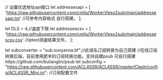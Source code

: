 // 设置优选地址api接口
let addressesapi = [
	'https://raw.githubusercontent.com/cmliu/WorkerVless2sub/main/addressesapi.txt' //可参考内容格式 自行搭建。
];

let DLS = 4;//速度下限
let addressescsv = [
	'https://raw.githubusercontent.com/cmliu/WorkerVless2sub/main/addressescsv.csv' //iptest测速结果文件。
];

let subconverter = "sub.sunyanna.bf";//此域名订阅转换为自己搭建 //在线订阅转换后端，目前使用肥羊的订阅转换功能。支持自建psub 可自行搭建https://github.com/bulianglin/psub
let subconfig = "https://raw.githubusercontent.com/ACL4SSR/ACL4SSR/master/Clash/config/ACL4SSR_Mini.ini"; //订阅配置文件
